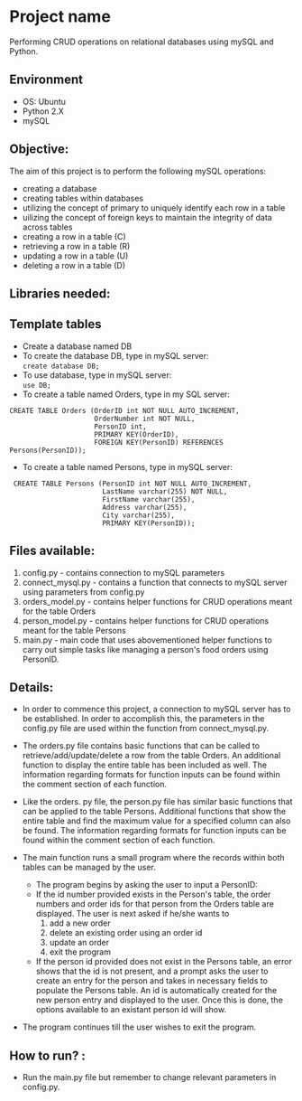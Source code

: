 # Project name

Performing CRUD operations on relational databases using mySQL and Python.

##  Environment 

- OS: Ubuntu
- Python 2.X
- mySQL

## Objective: <br>
The aim of this project is to perform the following mySQL operations: <br>
- creating a database
- creating tables within databases
- utilizing the concept of primary to uniquely identify each row in a table
- uilizing the concept of foreign keys to maintain the integrity of data across tables
- creating a row in a table (C)
- retrieving a row in a table (R)
- updating a row in a table (U)
- deleting a row in a table (D)

## Libraries needed: 


## Template tables
- Create a database named DB <br>
- To create the database DB, type in mySQL server: <br>
```` create database DB; ````
- To use database, type in mySQL server: <br>
```` use DB;  ````
- To create a table named Orders, type in my SQL server: <br>
```` 
CREATE TABLE Orders (OrderID int NOT NULL AUTO_INCREMENT, 
                     OrderNumber int NOT NULL,
                     PersonID int, 
                     PRIMARY KEY(OrderID), 
                     FOREIGN KEY(PersonID) REFERENCES Persons(PersonID));
````
- To create a table named Persons, type in mySQL server: <br>
````
 CREATE TABLE Persons (PersonID int NOT NULL AUTO_INCREMENT, 
                       LastName varchar(255) NOT NULL, 
                       FirstName varchar(255), 
                       Address varchar(255), 
                       City varchar(255), 
                       PRIMARY KEY(PersonID));
````

## Files available: 
1. config.py - contains connection to mySQL parameters
2. connect_mysql.py - contains a function that connects to mySQL server using parameters from config.py
3. orders_model.py - contains helper functions for CRUD operations meant for the table Orders
4. person_model.py - contains helper functions for CRUD operations meant for the table Persons
5. main.py - main code that uses abovementioned helper functions to carry out simple tasks like managing a person's food orders using PersonID.

## Details: 
- In order to commence this project, a connection to mySQL server has to be established. In order to accomplish this, the parameters in the config.py file are used within the function from connect_mysql.py. 
- The orders.py file contains basic functions that can be called to retrieve/add/update/delete a row from the table Orders. An additional function to display the entire table has been included as well. The information regarding formats for function inputs can be found within the comment section of each function.
- Like the orders. py file, the person.py file has similar basic functions that can be applied to the table Persons. Additional functions that show the entire table and find the maximum value for a specified column can also be found. The information regarding formats for function inputs can be found within the comment section of each function.
- The main function runs a small program where the records within both tables can be managed by the user.
  - The program begins by asking the user to input a PersonID: 
  - If the id number provided exists in the Person's table, the order numbers and order ids for that person from the Orders table are displayed. The  user is next asked if he/she wants to
    1. add a new order 
    2. delete an existing order using an order id
    3. update an order
    4. exit the program
  - If the person id provided does not exist in the Persons table, an error shows that the id is not present, and a prompt asks the user to create an entry for the person and takes in necessary fields to populate the Persons table. An id is automatically created for the new person entry and displayed to the user. Once this is done, the options available to an existant person id will show.

- The program continues till the user wishes to exit the program.

## How to run? :
- Run the main.py file but remember to change relevant parameters in config.py.
